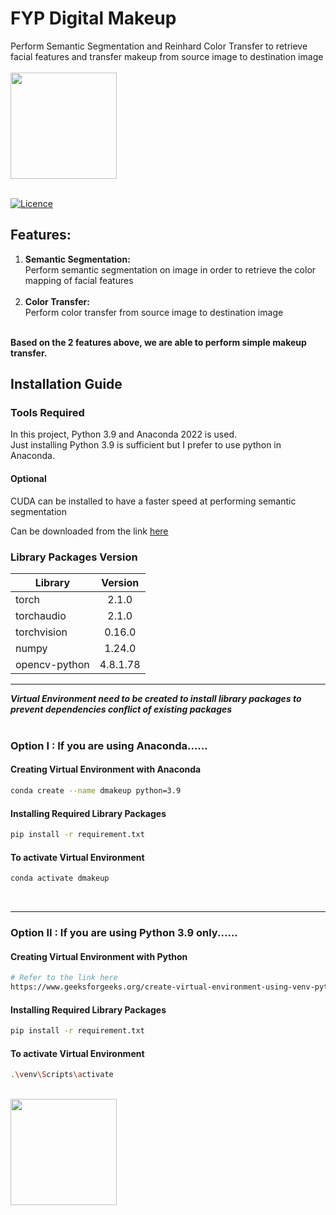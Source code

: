 # FYP Digital Makeup

Perform Semantic Segmentation and Reinhard Color Transfer to retrieve facial features and transfer makeup from source image to destination image<br><br>
<img src="https://github.com/zijian99/FYP_DigitalMakeup/assets/92379986/542392bc-67b3-4750-9bbe-8f7eb78dc17e" width="170" height="170"><br><br>

[![Licence](https://img.shields.io/badge/LICENSE-MIT-green.svg?style=for-the-badge)](https://github.com/zijian99/FYP_DigitalMakeup/blob/main/LICENSE)


## Features:
1. **Semantic Segmentation:**<br>
Perform semantic segmentation on image in order to retrieve the color mapping of facial features<br><br>
2. **Color Transfer:**<br>
Perform color transfer from source image to destination image<br><br>

**Based on the 2 features above, we are able to perform simple makeup transfer.**


## Installation Guide

### Tools Required
In this project, Python 3.9 and Anaconda 2022 is used.<br>
Just installing Python 3.9 is sufficient but I prefer to use python in Anaconda.<br>

#### Optional
CUDA can be installed to have a faster speed at performing semantic segmentation

Can be downloaded from the link [here](https://developer.nvidia.com/cuda-11-8-0-download-archive)


### Library Packages Version
| Library       | Version       | 
| ------------- |:-------------:| 
| torch         | 2.1.0         | 
| torchaudio    | 2.1.0         | 
| torchvision   | 0.16.0        | 
| numpy         | 1.24.0        | 
| opencv-python | 4.8.1.78      | 

------

***Virtual Environment need to be created to install library packages to prevent dependencies conflict of existing packages***<br><br>

### Option I : If you are using Anaconda......
#### Creating Virtual Environment with Anaconda
```bash
conda create --name dmakeup python=3.9
```
#### Installing Required Library Packages 
```bash
pip install -r requirement.txt
```
#### To activate Virtual Environment
```bash
conda activate dmakeup
```
<br>

------

### Option II : If you are using Python 3.9 only......
#### Creating Virtual Environment with Python
```bash
# Refer to the link here
https://www.geeksforgeeks.org/create-virtual-environment-using-venv-python/ 
```
#### Installing Required Library Packages 
```bash
pip install -r requirement.txt
```
#### To activate Virtual Environment
```bash
.\venv\Scripts\activate
```

<br>
<img src="https://github.com/zijian99/FYP_DigitalMakeup/assets/92379986/f0259962-dac3-4d64-8269-c2917fa3c39f" width="170" height="170">


